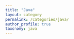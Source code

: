 ```yaml
---
title: "Java"
layout: category
permalink: /categories/java/
author_profile: true
taxonomy: java
---
```


